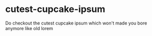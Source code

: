 # cutest-cupcake-ipsum
Do checkout the cutest cupcake ipsum which won't made you bore anymore like old lorem
